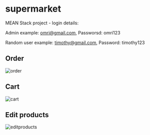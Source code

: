 # supermarket
MEAN Stack project - login details:

Admin example: omri@gmail.com, Passworsd: omri123

Random user example: timothy@gmail.com, Password: timothy123
## Order

![order](https://user-images.githubusercontent.com/37377389/48843035-a0038100-ed9e-11e8-8cfa-6dab5dac44d3.PNG)
## Cart

![cart](https://user-images.githubusercontent.com/37377389/48843050-a98ce900-ed9e-11e8-836c-11782585f372.PNG)
## Edit products

![editproducts](https://user-images.githubusercontent.com/37377389/48843059-b01b6080-ed9e-11e8-81f1-89d6834e287f.PNG)
